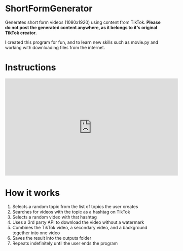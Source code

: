 # ShortFormGenerator
Generates short form videos (1080x1920) using content from TikTok. 
**Please do not post the generated content anywhere, as it belongs to it's original TikTok creator**.

I created this program for fun, and to learn new skills such as movie.py and working with downloading files from the internet.

# Instructions
<iframe width="560" height="315" src="https://www.youtube.com/embed/BHc_72r4yzM?si=amxvGstQpGpIKlPW" title="YouTube video player" frameborder="0" allow="accelerometer; autoplay; clipboard-write; encrypted-media; gyroscope; picture-in-picture; web-share" allowfullscreen></iframe>

# How it works
1. Selects a random topic from the list of topics the user creates
2. Searches for videos with the topic as a hashtag on TikTok
3. Selects a random video with that hashtag
4. Uses a 3rd party API to download the video without a watermark
5. Combines the TikTok video, a secondary video, and a background together into one video
6. Saves the result into the outputs folder
7. Repeats indefinitely until the user ends the program
